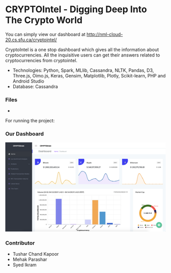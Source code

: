 # CRYPTOIntel - Digging Deep Into The Crypto World

You can simply view our dashboard at http://nml-cloud-20.cs.sfu.ca/cryptointel/

CryptoIntel is a one stop dashboard which gives all the information about cryptocurrencies. All the inquisitive users can get their answers related to cryptocurrencies from cryptointel.

- Technologies: Python, Spark, MLlib, Cassandra, NLTK, Pandas, D3, Three.js, Oimo.js, Keras, Gensim, Matplotlib, Plotly, Scikit-learn, PHP and Android Studio
- Database: Cassandra

### Files
- 

For running the project:


### Our Dashboard
![DASHBOARD SCREENSHOT](dashboard_snapshot.png)

### Contributor
- Tushar Chand Kapoor
- Mehak Parashar
- Syed Ikram